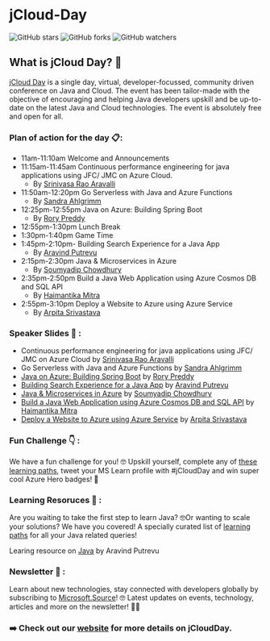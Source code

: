 # jCloud-Day
![GitHub stars](https://img.shields.io/github/stars/KonfHub/jCloud-Day?style=social) ![GitHub forks](https://img.shields.io/github/forks/KonfHUb/jCloud-Day?style=social) ![GitHub watchers](https://img.shields.io/github/watchers/KonfHub/jCloud-Day?style=social)
## What is jCloud Day? :mega:
[jCloud Day](http://konf.me/jcloud) is a single day, virtual, developer-focussed, community driven conference on Java and Cloud. The event has been tailor-made with the objective of encouraging and helping Java developers upskill and be up-to-date on the latest Java and Cloud technologies. The event is absolutely free and open for all.

### Plan of action for the day :clipboard::
  - 11am-11:10am Welcome and Announcements
  - 11:15am-11:45am Continuous performance engineering for java applications using JFC/ JMC on Azure Cloud.
    - By [Srinivasa Rao Aravalli](https://www.linkedin.com/in/aravilli/)
  - 11:50am-12:20pm Go Serverless with Java and Azure Functions
    - By [Sandra Ahlgrimm](https://twitter.com/sKriemhild)
  - 12:25pm-12:55pm Java on Azure: Building Spring Boot
    - By [Rory Preddy](https://twitter.com/rorypreddy)
  - 12:55pm-1:30pm Lunch Break
  - 1:30pm-1:40pm Game Time
  - 1:45pm-2:10pm- Building Search Experience for a Java App
    - By [Aravind Putrevu](https://twitter.com/aravindputrevu)
  - 2:15pm-2:30pm Java & Microservices in Azure
    - By [Soumyadip Chowdhury](https://twitter.com/s_oumyadip?s=09)
  - 2:35pm-2:50pm Build a Java Web Application using Azure Cosmos DB and SQL API
    - By [Haimantika Mitra](https://twitter.com/HaimantikaM)
  - 2:55pm-3:10pm Deploy a Website to Azure using Azure Service
    - By [Arpita Srivastava](https://twitter.com/arpita_zoe)

### Speaker Slides :pencil: :
- Continuous performance engineering for java applications using JFC/ JMC on Azure Cloud by [Srinivasa Rao Aravalli](https://www.linkedin.com/in/aravilli/)
- Go Serverless with Java and Azure Functions by [Sandra Ahlgrimm](https://twitter.com/sKriemhild)
- [Java on Azure: Building Spring Boot](https://github.com/KonfHub/jCloud-Day/files/5136362/Rory_Azure_Spring_Cloud.pdf) by [Rory Preddy](https://twitter.com/rorypreddy)
- [Building Search Experience for a Java App](https://aravind.dev/2020/08/java-apm/) by [Aravind Putrevu](https://twitter.com/aravindputrevu)
- [Java & Microservices in Azure](https://docs.google.com/presentation/d/1jiNEYzg8G2SnXkA8YGUSy9oUksxav-6QLlEjfCpKw8M/edit?usp=sharing) by [Soumyadip Chowdhury](https://twitter.com/s_oumyadip?s=09)
- [Build a Java Web Application using Azure Cosmos DB and SQL API](https://drive.google.com/file/d/1troa2LPMP3apX_kW7pnAKqdiMHgId3Gr/view?usp=sharing) by [Haimantika Mitra](https://twitter.com/HaimantikaM)
- [Deploy a Website to Azure using Azure Service](http://bit.ly/jcloudslidedeck) by [Arpita Srivastava](https://twitter.com/arpita_zoe)

### Fun Challenge :point_down: :
We have a fun challenge for you! 🤓
Upskill yourself, complete any of [these learning paths](https://konf.me/jcloud-challenge), tweet your MS Learn profile with #jCloudDay and win super cool Azure Hero badges! 🤩

### Learning Resoruces :closed_book: :
Are you waiting to take the first step to learn Java? 🤓Or wanting to scale your solutions? We have you covered! A specially curated list of [learning paths](https://konf.me/jcloud-content-java) for all your Java related queries!

Learing resource on [Java](https://github.com/aravindputrevu/javalin-student/) by Aravind Putrevu
### Newsletter :newspaper: :
Learn about new technologies, stay connected with developers globally by subscribing to [Microsoft.Source](https://konf.me/newsletter)! 🤓 Latest updates on events, technology, articles and more on the newsletter! 👩‍💻

### :arrow_right: Check out our [website](https://jcloud.konfhub.com/?utm_source=KonfHub&utm_medium=Link&utm_campaign=JCloud%20Day) for more details on jCloudDay.
